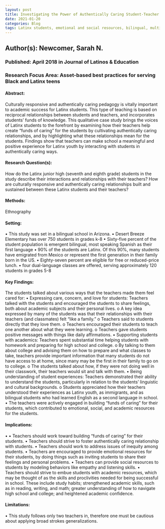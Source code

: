 ```yaml
---
layout: post
title: Investigating the Power of Authentically Caring Student-Teacher Relationships for Latinx Students.
date: 2021-01-20
categories: Blog
tags: Latinx students, emotional and social resources, bilingual, multilingual, college access, inquity, Student-Teacher Relationships
---
```


## Author(s): Newcomer, Sarah N.

### Published: April 2018 in Journal of Latinos & Education

### Research Focus Area: Asset-based best practices for serving Black and Latinx teens

#### Abstract:
Culturally responsive and authentically caring pedagogy is vitally important to academic success for Latinx students. This type of teaching is based on reciprocal relationships between students and teachers, and incorporates students’ funds of knowledge. This qualitative case study brings the voices of Latinx students to the forefront by examining how their teachers help create “funds of caring” for the students by cultivating authentically caring relationships, and by highlighting what these relationships mean for the students. Findings show that teachers can make school a meaningful and positive experience for Latinx youth by interacting with students in authentically caring ways.


#### Research Question(s):
How do the Latinx junior high (seventh and eighth grade) students in the study describe their interactions and relationships with their teachers? How are culturally responsive and authentically caring relationships built and sustained between these Latinx students and their teachers?


#### Methods:
Ethnography


#### Setting:
• This study was set in a bilingual school in Arizona. • Desert Breeze Elementary has over 750 students in grades k-8 • Sixty-five percent of the student population is emergent bilingual, most speaking Spanish as their first language • 90% of the students are Latinx. Of this 90%, many students have emigrated from Mexico or represent the first generation in their family born in the US.  • Eighty-seven percent are eligible for free or reduced-price lunch.  • four dual-language classes are offered, serving approximately 120 students in grades 5-8 


#### Key Findings:
The students talked about various ways that the teachers made them feel cared for: • Expressing care, concern, and love for students: Teachers talked with the students and encouraged the students to share feelings, both about academic subjects and their personal lives. o A key idea expressed by many of the students was that their relationships with their teachers (and classmates) felt “like a family.” o Teachers said to students directly that they love them. o Teachers encouraged their students to teach one another about what they were learning. o Teachers gave students positive messages with things like daily affirmations. • Supporting students with academics: Teachers spent substantial time helping students with homework and preparing for high school and college. o By talking to them about college and advising them on how to prepare and what classes to take, teachers provide important information that many students do not have access to at home, since many may be the first in their family to go on to college. o The students talked about how, if they were not doing well in their classwork, their teachers would sit and talk with them. • Being understanding of student experiences: Teachers demonstrated their ability to understand the students, particularly in relation to the students’ linguistic and cultural backgrounds. o Students  appreciated how their teachers understood their experiences as Latinx youth, as immigrants, and as bilingual students who had learned English as a second language in school. • The teachers were actively engaged in building “funds of caring” for their students, which contributed to emotional, social, and academic resources for the students. 


#### Implications:
• • Teachers should work toward building “funds of caring” for their students. • Teachers should strive to foster authentically caring relationship with students. • Teachers should work to address issues of inequity among students. • Teachers are encouraged to provide emotional resources for their students, by doing things such as inviting students to share their feelings and personal problems. • Teachers can provide social resources to students by modeling behaviors like empathy and listening skills. • Teachers should strive to embue students with academic resources, which may be thought of as the skills and proclivities needed for being successful in school. These include study habits; strengthened academic skills, such as in reading, writing, and math; greater understanding of how to navigate high school and college; and heightened academic confidence. 


#### Limitations:
• This study follows only two teachers in, therefore one must be cautious about applying broad strokes generalizations.


